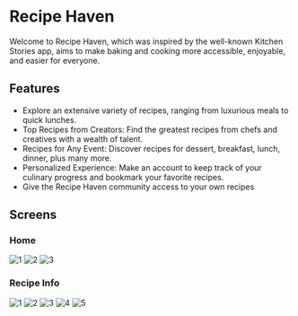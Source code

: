 # Recipe Haven

Welcome to Recipe Haven, which was inspired by the well-known Kitchen Stories app, aims to make baking and cooking more accessible, enjoyable, and easier for everyone.

## Features

- Explore an extensive variety of recipes, ranging from luxurious meals to quick lunches.
- Top Recipes from Creators: Find the greatest recipes from chefs and creatives with a wealth of talent.
- Recipes for Any Event: Discover recipes for dessert, breakfast, lunch, dinner, plus many more.
- Personalized Experience: Make an account to keep track of your culinary progress and bookmark your favorite recipes.
- Give the Recipe Haven community access to your own recipes

## Screens

### Home

![1](assets/images/screenshots/home_1.PNG)
![2](assets/images/screenshots/home_2.PNG)
![3](assets/images/screenshots/home_3.PNG)

<!--  -->
### Recipe Info

![1](assets/images/screenshots/recipe_info_1.PNG)
![2](assets/images/screenshots/recipe_info_2.PNG)
![3](assets/images/screenshots/recipe_info_3.PNG)
![4](assets/images/screenshots/recipe_info_4.PNG)
![5](assets/images/screenshots/recipe_info_5.png)
